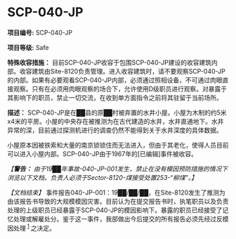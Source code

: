 # SCP-040-JP

**项目编号:**  SCP-040-JP

**项目等级:**  Safe

**特殊收容措施：** 目前SCP-040-JP收容于包围SCP-040-JP建设的收容建筑内部。收容建筑由Site-8120负责管理。进入收容建筑时，请不要观察SCP-040-JP的内部。如果有必要观看SCP-040-JP内部，必须通过照相设备，不可通过肉眼直接观察。只有在必须用肉眼观察的场合下，允许使用D级职员进行观察。对暴露于其影响下的职员，禁止一切交流，在收到单方面指令之前将其驻留于当前场所。

**描述：** SCP-040-JP是在██县的原██村被弃置的水井小屋。小屋为木制的约5米x4米的平房。小屋的中央存在被推测为在古代建造的水井，水井直通地下。水井异常的深，目前通过探测机进行的调查仍然不能得到关于水井深度的具体数据。

小屋原本因被铁索和大量的南京锁锁住而无法进入，但由于其老化，使得人员目前可以进入小屋内部。SCP-040-JP由于1967年的[已编辑]事件被收容。

<em>&#12304;**&#35686;&#21578;&#65306;** &#30001;&#20110;19&#9608;&#9608;&#24180;&#20107;&#25925;-040-JP-001&#21457;&#29983;&#65292;&#31105;&#27490;&#22312;&#27809;&#26377;&#27169;&#22240;&#39044;&#38450;&#25514;&#26045;&#30340;&#24773;&#20917;&#19979;&#27983;&#35272;&#20197;&#19979;&#25991;&#26723;&#12290;&#36127;&#36131;&#20154;&#24517;&#39035;&#20110;Sector-8120-&#29028;&#25509;&#21463;&#22788;&#32622;253-&#8220;&#26611;&#29028;&#8221;&#12290;&#12305;</em>



*【文档结束】* 
事件报告040-JP-001：19██/██/██，在Site-8120发生了推测为由该报告书导致的大规模模因灾害。目前认为在提交报告书时，执笔职员以及负责处理的上级职员已经暴露于SCP-040-JP的模因影响下。暴露的职员已经接受了记忆处理或解雇处分。鉴于这一事件，我部做出今后提交的所有报告必须先经过反模因处理<sup class='footnoteref'>
 <a shape='rect' class='footnoteref' id='footnoteref-1' href='javascript:;' onclick='WIKIDOT.page.utils.scrollToReference(&apos;footnote-1&apos;)'>1</a>
</sup>之决定。


